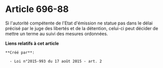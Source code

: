 # Article 696-88

Si l'autorité compétente de l'Etat d'émission ne statue pas dans le délai précisé par le juge des libertés et de la
détention, celui-ci peut décider de mettre un terme au suivi des mesures ordonnées.

**Liens relatifs à cet article**

	**Créé par**:

	  - Loi n°2015-993 du 17 août 2015 - art. 2
